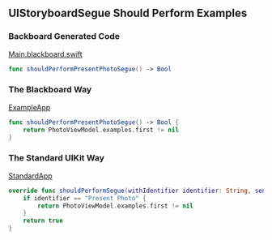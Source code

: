 ## UIStoryboardSegue Should Perform Examples

### Backboard Generated Code

[Main.blackboard.swift](/ExampleApp/Source/Generated/Main.blackboard.swift)

```swift
func shouldPerformPresentPhotoSegue() -> Bool
```

### The Blackboard Way

[ExampleApp](/ExampleApp/Source/MainViewController.swift#L93)
```swift
func shouldPerformPresentPhotoSegue() -> Bool {
    return PhotoViewModel.examples.first != nil
}
```

### The Standard UIKit Way

[StandardApp](/StandardApp/Source/MainViewController.swift#L69)
```swift
override func shouldPerformSegue(withIdentifier identifier: String, sender: Any?) -> Bool {
    if identifier == "Present Photo" {
        return PhotoViewModel.examples.first != nil
    }
    return true
}
```
